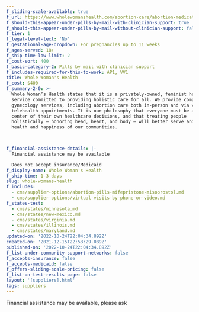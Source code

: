 ```yaml
---
f_sliding-scale-available: true
f_url: https://www.wholewomanshealth.com/abortion-care/abortion-medication-by-mail/
f_should-this-appear-under-pills-by-mail-with-clinician-support: true
f_should-this-appear-under-pills-by-mail-without-clinician-support: false
f_tier: 1
f_legal-level-text: 'No'
f_gestational-age-dropdown: For pregnancies up to 11 weeks
f_ages-served: 18+
f_ship-time-low-limit: 2
f_cost-sort: 400
f_basic-category-2: Pills by mail with clinician support
f_includes-required-for-this-to-work: AP1, VV1
title: Whole Woman's Health
f_cost: $400
f_summary-2-0: >-
  Whole Woman’s Health states that it is a privately-owned, feminist healthcare
  service committed to providing holistic care for all. We provide comprehensive
  gynecology services, including abortion care both in-person and via virtual
  telehealth appointments. It is our philosophy that everyone must be at the
  center of their own healthcare decisions, and that treating people
  holistically — honoring head, heart, and body — will better serve and improve
  health and happiness of our communities.


  ‍
f_financial-assistance-details: |-
  Financial assistance may be available

  Does not accept insurance/Medicaid
f_display-name: Whole Woman's Health
f_ship-time: 1-3 days
slug: whole-womans-health
f_includes:
  - cms/supplier-options/abortion-pills-mifepristone-misoprostol.md
  - cms/supplier-options/virtual-visits-by-phone-or-video.md
f_states-test:
  - cms/states/minnesota.md
  - cms/states/new-mexico.md
  - cms/states/virginia.md
  - cms/states/illinois.md
  - cms/states/maryland.md
updated-on: '2022-10-24T22:04:34.892Z'
created-on: '2021-12-15T22:53:29.089Z'
published-on: '2022-10-24T22:04:34.892Z'
f_list-under-community-support-networks: false
f_accepts-insurance: false
f_accepts-medicaid: false
f_offers-sliding-scale-pricing: false
f_list-on-test-results-page: false
layout: '[suppliers].html'
tags: suppliers
---
```


Financial assistance may be available, please ask

‍
